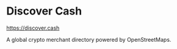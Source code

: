 # Discover Cash

https://discover.cash

A global crypto merchant directory powered by OpenStreetMaps.
